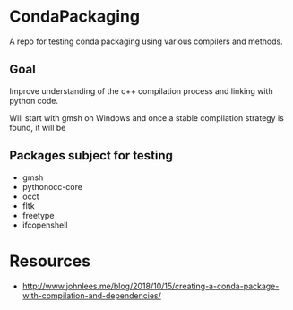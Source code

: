 # CondaPackaging

A repo for testing conda packaging using various compilers and methods.

## Goal
Improve understanding of the c++ compilation process and linking with python code. 

Will start with gmsh on Windows and once a stable compilation strategy is found, it will be 

## Packages subject for testing

* gmsh
* pythonocc-core
* occt
* fltk
* freetype
* ifcopenshell

 
# Resources

* http://www.johnlees.me/blog/2018/10/15/creating-a-conda-package-with-compilation-and-dependencies/